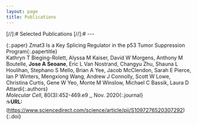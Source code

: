 ```yaml
---
layout: page
title: Publications
---
```


[//]:# Selected Publications
[//]:# ---


{:.paper}
<span>Zmat3 Is a Key Splicing Regulator in the p53 Tumor Suppression Program</span>{:.papertitle}  
<span>Kathryn T Bieging-Rolett, Alyssa M Kaiser, David W Morgens, Anthony M Boutelle, **Jose A Seoane**, Eric L Van Nostrand, Changyu Zhu, Shauna L Houlihan, Stephano S Mello, Brian A Yee, Jacob McClendon, Sarah E Pierce, Ian P Winters, Mengxiong Wang, Andrew J Connolly, Scott W Lowe, Christina Curtis, Gene W Yeo, Monte M Winslow, Michael C Bassik, Laura D Attardi</span>{:.authors}<br>
<span>_Molecular Cell_, 80(3):452-469.e9 ,, Nov. 2020</span>{:.journal}  
☕<span>**URL:**(https://www.sciencedirect.com/science/article/pii/S1097276520307292)</span>{:.doi}

